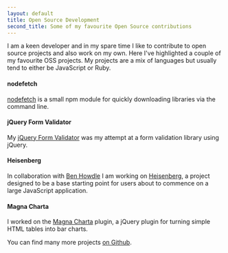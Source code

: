 ```yaml
---
layout: default
title: Open Source Development
second_title: Some of my favourite Open Source contributions
---
```


I am a keen developer and in my spare time I like to contribute to open source projects and also work on my own. Here I've highlighted a couple of my favourite OSS projects. My projects are a mix of languages but usually tend to either be JavaScript or Ruby.

#### nodefetch
[nodefetch](https://github.com/jackfranklin/nodefetch) is a small npm module for quickly downloading libraries via the command line.

#### jQuery Form Validator
My [jQuery Form Validator](https://github.com/jackfranklin/jQuery-Form-Validator) was my attempt at a form validation library using jQuery.

#### Heisenberg
In collaboration with [Ben Howdle](http://github.com/benhowdle) I am working on [Heisenberg](http://github.com/benhowdle/heisenberg), a project designed to be a base starting point for users about to commence on a large JavaScript application.

#### Magna Charta
I worked on the [Magna Charta](https://github.com/alphagov/magna-charta) plugin, a jQuery plugin for turning simple HTML tables into bar charts.

You can find many more projects [on Github](http://github.com/jackfranklin).
